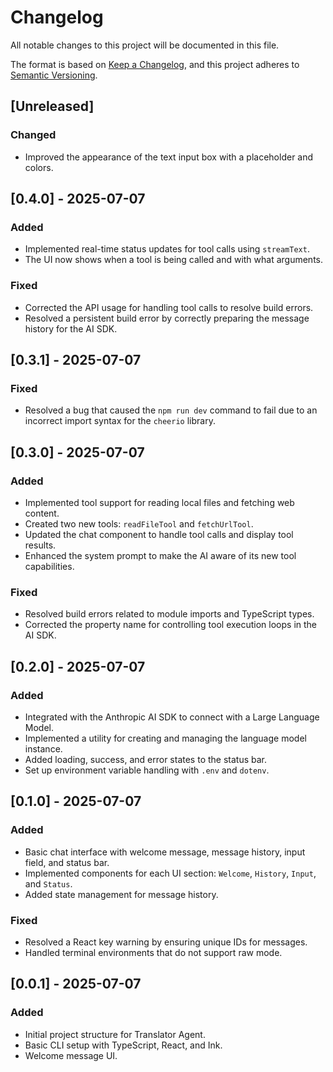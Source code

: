 # Changelog

All notable changes to this project will be documented in this file.

The format is based on [Keep a Changelog](https://keepachangelog.com/en/1.0.0/),
and this project adheres to [Semantic Versioning](https://semver.org/spec/v2.0.0.html).

## [Unreleased]

### Changed
- Improved the appearance of the text input box with a placeholder and colors.


## [0.4.0] - 2025-07-07
### Added
- Implemented real-time status updates for tool calls using `streamText`.
- The UI now shows when a tool is being called and with what arguments.

### Fixed
- Corrected the API usage for handling tool calls to resolve build errors.
- Resolved a persistent build error by correctly preparing the message history for the AI SDK.

## [0.3.1] - 2025-07-07
### Fixed
- Resolved a bug that caused the `npm run dev` command to fail due to an incorrect import syntax for the `cheerio` library.

## [0.3.0] - 2025-07-07
### Added
- Implemented tool support for reading local files and fetching web content.
- Created two new tools: `readFileTool` and `fetchUrlTool`.
- Updated the chat component to handle tool calls and display tool results.
- Enhanced the system prompt to make the AI aware of its new tool capabilities.

### Fixed
- Resolved build errors related to module imports and TypeScript types.
- Corrected the property name for controlling tool execution loops in the AI SDK.

## [0.2.0] - 2025-07-07
### Added
- Integrated with the Anthropic AI SDK to connect with a Large Language Model.
- Implemented a utility for creating and managing the language model instance.
- Added loading, success, and error states to the status bar.
- Set up environment variable handling with `.env` and `dotenv`.

## [0.1.0] - 2025-07-07
### Added
- Basic chat interface with welcome message, message history, input field, and status bar.
- Implemented components for each UI section: `Welcome`, `History`, `Input`, and `Status`.
- Added state management for message history.

### Fixed
- Resolved a React key warning by ensuring unique IDs for messages.
- Handled terminal environments that do not support raw mode.

## [0.0.1] - 2025-07-07
### Added
- Initial project structure for Translator Agent.
- Basic CLI setup with TypeScript, React, and Ink.
- Welcome message UI.
